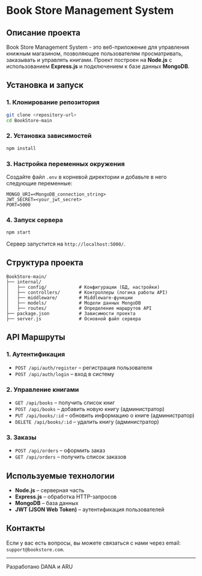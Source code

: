 # Book Store Management System

## Описание проекта
Book Store Management System - это веб-приложение для управления книжным магазином, позволяющее пользователям просматривать, заказывать и управлять книгами. Проект построен на **Node.js** с использованием **Express.js** и подключением к базе данных **MongoDB**.

## Установка и запуск

### 1. Клонирование репозитория
```bash
git clone <repository-url>
cd BookStore-main
```

### 2. Установка зависимостей
```bash
npm install
```

### 3. Настройка переменных окружения
Создайте файл `.env` в корневой директории и добавьте в него следующие переменные:
```
MONGO_URI=<MongoDB_connection_string>
JWT_SECRET=<your_jwt_secret>
PORT=5000
```

### 4. Запуск сервера
```bash
npm start
```
Сервер запустится на `http://localhost:5000/`.

## Структура проекта
```
BookStore-main/
├── internal/
│   ├── config/            # Конфигурации (БД, настройки)
│   ├── controllers/       # Контроллеры (логика работы API)
│   ├── middleware/        # Middleware-функции
│   ├── models/            # Модели данных MongoDB
│   ├── routes/            # Определение маршрутов API
├── package.json           # Зависимости проекта
├── server.js              # Основной файл сервера
```

## API Маршруты
### 1. Аутентификация
- `POST /api/auth/register` – регистрация пользователя
- `POST /api/auth/login` – вход в систему

### 2. Управление книгами
- `GET /api/books` – получить список книг
- `POST /api/books` – добавить новую книгу (администратор)
- `PUT /api/books/:id` – обновить информацию о книге (администратор)
- `DELETE /api/books/:id` – удалить книгу (администратор)

### 3. Заказы
- `POST /api/orders` – оформить заказ
- `GET /api/orders` – получить список заказов

## Используемые технологии
- **Node.js** – серверная часть
- **Express.js** – обработка HTTP-запросов
- **MongoDB** – база данных
- **JWT (JSON Web Token)** – аутентификация пользователей

## Контакты
Если у вас есть вопросы, вы можете связаться с нами через email: `support@bookstore.com`.

---

Разработано DANA и ARU

